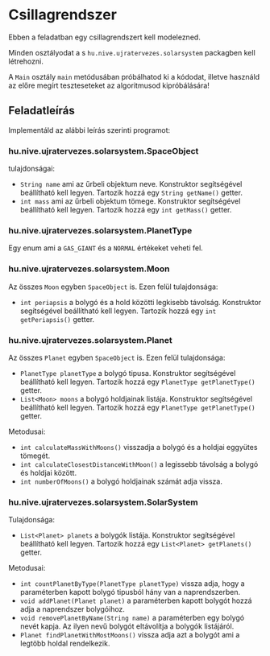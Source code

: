 # Csillagrendszer
Ebben a feladatban egy csillagrendszert kell modelezned.

Minden osztályodat a s `hu.nive.ujratervezes.solarsystem` packagben kell létrehozni.

A `Main` osztály `main` metódusában próbálhatod ki a kódodat, illetve használd
az előre megírt teszteseteket az algoritmusod kipróbálására!

## Feladatleírás
Implementáld az alábbi leírás szerinti programot:

### hu.nive.ujratervezes.solarsystem.SpaceObject
tulajdonságai:
- `String name` ami az űrbeli objektum neve. Konstruktor segítségével beállítható kell legyen. Tartozik hozzá egy `String getName()` getter.
- `int mass`  ami az űrbeli objektum tömege. Konstruktor segítségével beállítható kell legyen. Tartozik hozzá egy `int getMass()` getter.

### hu.nive.ujratervezes.solarsystem.PlanetType
Egy enum ami a `GAS_GIANT` és a `NORMAL` értékeket veheti fel.

### hu.nive.ujratervezes.solarsystem.Moon
Az összes `Moon` egyben `SpaceObject` is.
Ezen felül tulajdonsága:
- `int periapsis` a bolygó és a hold közötti legkisebb távolság. Konstruktor segítségével beállítható kell legyen. Tartozik hozzá egy `int getPeriapsis()` getter.

### hu.nive.ujratervezes.solarsystem.Planet
Az összes `Planet` egyben `SpaceObject` is.
Ezen felül tulajdonsága:
- `PlanetType planetType` a bolygó tipusa. Konstruktor segítségével beállítható kell legyen. Tartozik hozzá egy `PlanetType getPlanetType()` getter.
- `List<Moon> moons` a bolygó holdjainak listája. Konstruktor segítségével beállítható kell legyen. Tartozik hozzá egy `PlanetType getPlanetType()` getter.

Metodusai:
- `int calculateMassWithMoons()` visszadja a bolygó és a holdjai eggyütes tömegét.
- `int calculateClosestDistanceWithMoon()` a legissebb távolság a bolygó és holdjai között.
- `int numberOfMoons()` a bolygó holdjainak számát adja vissza.

### hu.nive.ujratervezes.solarsystem.SolarSystem
Tulajdonsága:
- `List<Planet> planets` a bolygók listája. Konstruktor segítségével beállítható kell legyen. Tartozik hozzá egy `List<Planet> getPlanets()` getter.

Metodusai:
- `int countPlanetByType(PlanetType planetType)` vissza adja, hogy a paraméterben kapott bolygó tipusból hány van a naprendszerben.
- `void addPlanet(Planet planet)` a paraméterben kapott bolygót hozzá adja a naprendszer bolygóihoz.
- `void removePlanetByName(String name)` a paraméterben egy bolygó nevét kapja. Az ilyen nevű bolygót eltávolítja a bolygók listájáról.
- `Planet findPlanetWithMostMoons()` vissza adja azt a bolygót ami a legtöbb holdal rendelkezik.